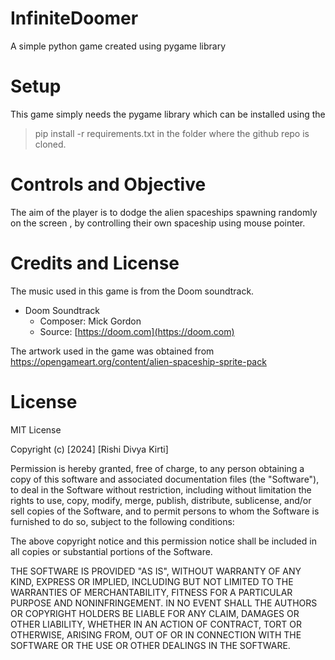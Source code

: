 # InfiniteDoomer
A simple python game created using pygame library 

# Setup 

This game simply needs the pygame library which can be installed using the 
> pip install -r requirements.txt
in the folder where the github repo is cloned.

# Controls and Objective 

The aim of the player is to dodge the alien spaceships  spawning randomly on the screen , by controlling their own spaceship using mouse pointer.


# Credits and License 

The music used in this game is from the Doom soundtrack.

- Doom Soundtrack
  - Composer: Mick Gordon
  - Source: [https://doom.com](https://doom.com)
 
The artwork used in the game was obtained from 
https://opengameart.org/content/alien-spaceship-sprite-pack  
# License 

MIT License

Copyright (c) [2024] [Rishi Divya Kirti]

Permission is hereby granted, free of charge, to any person obtaining a copy
of this software and associated documentation files (the "Software"), to deal
in the Software without restriction, including without limitation the rights
to use, copy, modify, merge, publish, distribute, sublicense, and/or sell
copies of the Software, and to permit persons to whom the Software is
furnished to do so, subject to the following conditions:

The above copyright notice and this permission notice shall be included in all
copies or substantial portions of the Software.

THE SOFTWARE IS PROVIDED "AS IS", WITHOUT WARRANTY OF ANY KIND, EXPRESS OR
IMPLIED, INCLUDING BUT NOT LIMITED TO THE WARRANTIES OF MERCHANTABILITY,
FITNESS FOR A PARTICULAR PURPOSE AND NONINFRINGEMENT. IN NO EVENT SHALL THE
AUTHORS OR COPYRIGHT HOLDERS BE LIABLE FOR ANY CLAIM, DAMAGES OR OTHER
LIABILITY, WHETHER IN AN ACTION OF CONTRACT, TORT OR OTHERWISE, ARISING FROM,
OUT OF OR IN CONNECTION WITH THE SOFTWARE OR THE USE OR OTHER DEALINGS IN THE
SOFTWARE.

